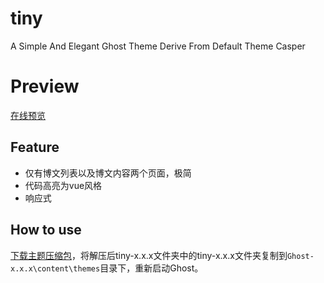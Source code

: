 # tiny

A Simple And Elegant Ghost Theme Derive From Default Theme Casper

# Preview

[在线预览](https://zhaohaodang.com/blog/)

## Feature

* 仅有博文列表以及博文内容两个页面，极简
* 代码高亮为vue风格
* 响应式

## How to use

[下载主题压缩包](https://github.com/zhaohaodang/tiny/archive/1.0.0.zip)，将解压后tiny-x.x.x文件夹中的tiny-x.x.x文件夹复制到`Ghost-x.x.x\content\themes`目录下，重新启动Ghost。

